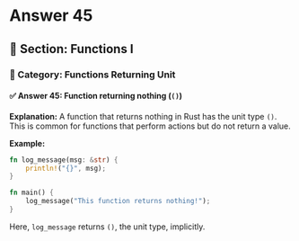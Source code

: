 # Answer 45

## 📘 Section: Functions I  
### 🔹 Category: Functions Returning Unit  
#### ✅ Answer 45: Function returning nothing (`()`)

**Explanation:**
A function that returns nothing in Rust has the unit type `()`. This is common for functions that perform actions but do not return a value.

**Example:**
```rust
fn log_message(msg: &str) {
    println!("{}", msg);
}

fn main() {
    log_message("This function returns nothing!");
}
```
Here, `log_message` returns `()`, the unit type, implicitly.
